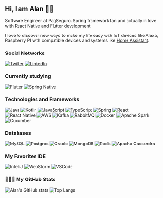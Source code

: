 ## Hi, I am Alan 🤘🏾

Software Engineer at PagSeguro. Spring framework fan and actually in love with React Native and Flutter development.

I love to discover new ways to make my life easy with IoT devices like Alexa, Raspberry PI with compatible devices and systems like [Home Assistant](https://www.home-assistant.io/).

### Social Networks

[![Twitter](https://img.shields.io/badge/-Twitter-000?&logo=Twitter)](https://twitter.com/AlanN_Goncalves)
[![LinkedIn](https://img.shields.io/badge/-LinkedIn-000?&logo=LinkedIn&logoColor=2867B2)](https://www.linkedin.com/in/alan-santos-31b39878/)

### Currently studying

![Flutter](https://img.shields.io/badge/-Flutter-000?&logo=Flutter&logoColor=007396)
![Spring Native](https://img.shields.io/badge/-Spring_Native-000?&logo=Spring)

### Technologies and Frameworks

![Java](https://img.shields.io/badge/-Java-000?&logo=Java&logoColor=FF0000)
![Kotlin](https://img.shields.io/badge/-Kotlin-000?&logo=Kotlin)
![JavaScript](https://img.shields.io/badge/-JavaScript-000?&logo=JavaScript)
![TypeScript](https://img.shields.io/badge/-TypeScript-000?&logo=TypeScript)
![Spring](https://img.shields.io/badge/-Spring-000?&logo=Spring)
![React](https://img.shields.io/badge/-React-000?&logo=React)
![React Native](https://img.shields.io/badge/-React_Native-000?&logo=React&logoColor=C57AEB)
![AWS](https://img.shields.io/badge/-AWS-000?&logo=Amazon-AWS)
![Kafka](https://img.shields.io/badge/-Kafka-000?&logo=Apache-Kafka)
![RabbitMQ](https://img.shields.io/badge/-RabbitMQ-000?&logo=RabbitMQ)
![Docker](https://img.shields.io/badge/-Docker-000?&logo=Docker)
![Apache Spark](https://img.shields.io/badge/-Apache_Spark-000?&logo=Apache-Spark)
![Cucumber](https://img.shields.io/badge/-Cucumber-000?&logo=Cucumber)

### Databases 
![MySQL](https://img.shields.io/badge/-MySQL-000?&logo=MySQL)
![Postgres](https://img.shields.io/badge/-PostgreSQL-000?&logo=Postgresql&logoColor=0064A5)
![Oracle](https://img.shields.io/badge/-Oracle-000?&logo=Oracle&logoColor=FF0000)
![MongoDB](https://img.shields.io/badge/-MongoDB-000?&logo=MongoDB)
![Redis](https://img.shields.io/badge/-Redis-000?&logo=Redis)
![Apache Cassandra](https://img.shields.io/badge/-Cassandra-000?&logo=Apache-Cassandra)

### My Favorites IDE

![IntelliJ](https://img.shields.io/badge/-IntelliJ-000?&logo=Intellij-idea)
![WebStorm](https://img.shields.io/badge/-WebStorm-000?&logo=Webstorm)
![VSCode](https://img.shields.io/badge/-VSCode-000?&logo=Visual-Studio-Code&logoColor=2261C7)

### 👨🏽‍💻 My GitHub Stats
![Alan's GitHub stats](https://github-readme-stats.vercel.app/api?username=alanlgoncalves&show_icons=true&hide_title=true&title_color=FFFFFF&icon_color=FFFFFF&text_color=FFFFFF&bg_color=0D1117&count_private=true) ![Top Langs](https://github-readme-stats.vercel.app/api/top-langs/?username=alanlgoncalves&layout=compact&title_color=FFFFFF&icon_color=FFFFFF&text_color=FFFFFF&bg_color=0D1117&count_private=true)
